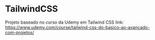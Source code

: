 # TailwindCSS
Projeto baseado no curso da Udemy em Tailwind CSS link: https://www.udemy.com/course/tailwind-css-do-basico-ao-avancado-com-projetos/
